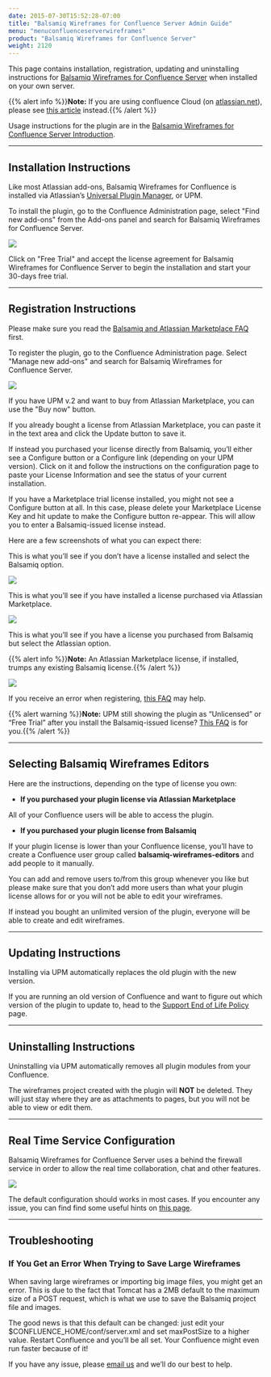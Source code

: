 ```yaml
---
date: 2015-07-30T15:52:28-07:00
title: "Balsamiq Wireframes for Confluence Server Admin Guide"
menu: "menuconfluenceserverwireframes"
product: "Balsamiq Wireframes for Confluence Server"
weight: 2120
---
```


This page contains installation, registration, updating and uninstalling instructions for [Balsamiq Wireframes for Confluence Server](https://marketplace.atlassian.com/apps/256/balsamiq-wireframes-confluence-server/server/overview) when installed on your own server.

{{% alert info %}}**Note:** If you are using confluence Cloud (on [atlassian.net](http://atlassian.net)), please see [this article](/confluence/cloud/admin-guide-cloud/) instead.{{% /alert %}}

Usage instructions for the plugin are in the [Balsamiq Wireframes for Confluence Server Introduction](../intro/).

* * *

## Installation Instructions

Like most Atlassian add-ons, Balsamiq Wireframes for Confluence is installed via Atlassian’s [Universal Plugin Manager](https://plugins.atlassian.com/plugins/com.atlassian.upm.atlassian-universal-plugin-manager-plugin), or UPM.

To install the plugin, go to the Confluence Administration page, select "Find new add-ons" from the Add-ons panel and search for Balsamiq Wireframes for Confluence Server.

![](https://media.balsamiq.com/img/support/installation/confluence-install-server1.png)

Click on "Free Trial" and accept the license agreement for Balsamiq Wireframes for Confluence Server to begin the installation and start your 30-days free trial.

* * *

## Registration Instructions

Please make sure you read the [Balsamiq and Atlassian Marketplace FAQ](https://support.balsamiq.com/sales/marketplace/) first.

To register the plugin, go to the Confluence Administration page. Select "Manage new add-ons" and search for Balsamiq Wireframes for Confluence Server.

![](//media.balsamiq.com/img/support/docs/confluence/wireframes/admin-guide-2.png)

If you have UPM v.2 and want to buy from Atlassian Marketplace, you can use the "Buy now" button.

If you already bought a license from Atlassian Marketplace, you can paste it in the text area and click the Update button to save it.

If instead you purchased your license directly from Balsamiq, you’ll either see a Configure button or a Configure link (depending on your UPM version). Click on it and follow the instructions on the configuration page to paste your License Information and see the status of your current installation.

If you have a Marketplace trial license installed, you might not see a Configure button at all. In this case, please delete your Marketplace License Key and hit update to make the Configure button re-appear. This will allow you to enter a Balsamiq-issued license instead.

Here are a few screenshots of what you can expect there:

This is what you’ll see if you don’t have a license installed and select the Balsamiq option.

![](//media.balsamiq.com/img/support/docs/confluence/wireframes/admin-guide-3.png)

This is what you’ll see if you have installed a license purchased via Atlassian Marketplace.

![](//media.balsamiq.com/img/support/docs/confluence/wireframes/admin-guide-4.png)

This is what you’ll see if you have a license you purchased from Balsamiq but select the Atlassian option.

{{% alert info %}}**Note:** An Atlassian Marketplace license, if installed, trumps any existing Balsamiq license.{{% /alert %}}

![](//media.balsamiq.com/img/support/docs/confluence/wireframes/admin-guide-5.png)

If you receive an error when registering, [this FAQ](https://support.balsamiq.com/plugins/failedtovalidatelicense/) may help.

{{% alert warning %}}**Note:** UPM still showing the plugin as “Unlicensed” or “Free Trial” after you install the Balsamiq-issued license? [This FAQ](https://support.balsamiq.com/plugins/atlassianlicensenotshowing/) is for you.{{% /alert %}}

* * *

## Selecting Balsamiq Wireframes Editors

Here are the instructions, depending on the type of license you own:

- **If you purchased your plugin license via Atlassian Marketplace**

All of your Confluence users will be able to access the plugin.

- **If you purchased your plugin license from Balsamiq**

If your plugin license is lower than your Confluence license, you’ll have to create a Confluence user group called **balsamiq-wireframes-editors** and add people to it manually.

You can add and remove users to/from this group whenever you like but please make sure that you don’t add more users than what your plugin license allows for or you will not be able to edit your wireframes.

If instead you bought an unlimited version of the plugin, everyone will be able to create and edit wireframes.

* * *

## Updating Instructions

Installing via UPM automatically replaces the old plugin with the new version.

If you are running an old version of Confluence and want to figure out which version of the plugin to update to, head to the [Support End of Life Policy](https://support.balsamiq.com/sales/atlassianeol/) page.

* * *

## Uninstalling Instructions

Uninstalling via UPM automatically removes all plugin modules from your Confluence.

The wireframes project created with the plugin will **NOT** be deleted. They will just stay where they are as attachments to pages, but you will not be able to view or edit them.

* * *

## Real Time Service Configuration

Balsamiq Wireframes for Confluence Server uses a behind the firewall service in order to allow the real time collaboration, chat and other features.

![](//media.balsamiq.com/img/support/docs/confluence/wireframes/rtc-troubleshooting-2.png)

The default configuration should works in most cases. If you encounter any issue, you can find find some useful hints on [this page](../rtc-troubleshooting/).

* * *

## Troubleshooting

### If You Get an Error When Trying to Save Large Wireframes

When saving large wireframes or importing big image files, you might get an error. This is due to the fact that Tomcat has a 2MB default to the maximum size of a POST request, which is what we use to save the Balsamiq project file and images.

The good news is that this default can be changed: just edit your $CONFLUENCE_HOME/conf/server.xml and set maxPostSize to a higher value. Restart Confluence and you’ll be all set. Your Confluence might even run faster because of it!

If you have any issue, please [email us](https://balsamiq.com/company/contact/#/t/m4c) and we’ll do our best to help.
